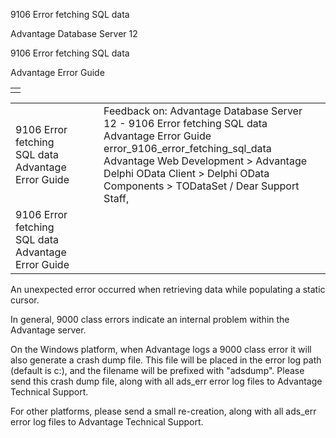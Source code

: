 9106 Error fetching SQL data




Advantage Database Server 12  

9106 Error fetching SQL data

Advantage Error Guide

|  |
| --- |
|  |

|  |  |  |  |  |
| --- | --- | --- | --- | --- |
| 9106 Error fetching SQL data  Advantage Error Guide |  |  | Feedback on: Advantage Database Server 12 - 9106 Error fetching SQL data Advantage Error Guide error\_9106\_error\_fetching\_sql\_data Advantage Web Development > Advantage Delphi OData Client > Delphi OData Components > TODataSet / Dear Support Staff, |  |
| 9106 Error fetching SQL data  Advantage Error Guide |  |  |  |  |

An unexpected error occurred when retrieving data while populating a static cursor.

In general, 9000 class errors indicate an internal problem within the Advantage server.

On the Windows platform, when Advantage logs a 9000 class error it will also generate a crash dump file. This file will be placed in the error log path (default is c:\), and the filename will be prefixed with "adsdump". Please send this crash dump file, along with all ads\_err error log files to Advantage Technical Support.

For other platforms, please send a small re-creation, along with all ads\_err error log files to Advantage Technical Support.